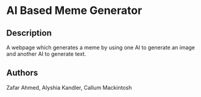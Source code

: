 # AI Based Meme Generator

## Description 
A webpage which generates a meme by using one AI to generate an image and another AI to generate text.

## Authors
Zafar Ahmed, Alyshia Kandler, Callum Mackintosh
